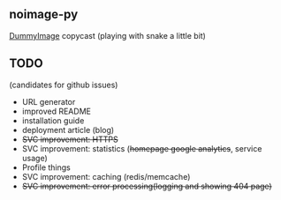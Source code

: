 ## noimage-py ##

[DummyImage](http://dummyimage.com/ "DummyImage") copycast (playing with snake a little bit)

## TODO ##

(candidates for github issues)

* URL generator
* improved README
* installation guide
* deployment article (blog)
* ~~SVC improvement: HTTPS~~
* SVC improvement: statistics (~~homepage google analytics~~, service usage)
* Profile things
* SVC improvement: caching (redis/memcache)
* ~~SVC improvement: error processing(logging and showing 404 page)~~

